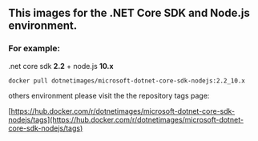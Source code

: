 ## This images for the .NET Core SDK and Node.js environment.

### For example:
.net core sdk **2.2** + node.js **10.x**

    docker pull dotnetimages/microsoft-dotnet-core-sdk-nodejs:2.2_10.x
others environment please visit the the repository tags page:

[https://hub.docker.com/r/dotnetimages/microsoft-dotnet-core-sdk-nodejs/tags](https://hub.docker.com/r/dotnetimages/microsoft-dotnet-core-sdk-nodejs/tags)
